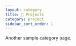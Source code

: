 ```yaml
---
layout: category
title: 🚀 Projects
category: project
sidebar_sort_order: 1
---
```


Another sample category page.